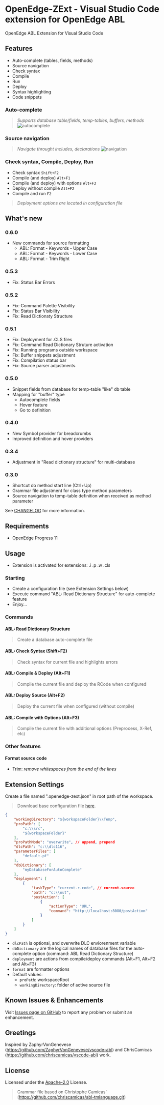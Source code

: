 # OpenEdge-ZExt - Visual Studio Code extension for OpenEdge ABL

OpenEdge ABL Extension for Visual Studio Code

## Features

- Auto-complete (tables, fields, methods)
- Source navigation
- Check syntax
- Compile
- Run
- Deploy
- Syntax highlighting
- Code snippets

### Auto-complete
> *Supports database table/fields, temp-tables, buffers, methods*
![autocomplete](resources/readme/autocomplete.gif)

### Source navigation
> *Navigate throught includes, declarations*
![navigation](resources/readme/navigation.gif)

### Check syntax, Compile, Deploy, Run
- Check syntax `Shift+F2`
- Compile (and deploy) `Alt+F1`
- Compile (and deploy) with options `Alt+F3`
- Deploy without compile `Alt+F2`
- Compile and run `F2`
> *Deployment options are located in configuration file*

## What's new

### 0.6.0
- New commands for source formatting
    - ABL: Format - Keywords - Upper Case
    - ABL: Format - Keywords - Lower Case
    - ABL: Format - Trim Right

### 0.5.3
- Fix: Status Bar Errors

### 0.5.2
- Fix: Command Palette Visibility
- Fix: Status Bar Visibility
- Fix: Read Dictionaty Structure

### 0.5.1
- Fix: Deployment for .CLS files
- Fix: Command Read Dictionary Struture activation
- Fix: Running programs outside workspace
- Fix: Buffer snippets adjustment
- Fix: Compilation status bar
- Fix: Source parser adjustments

### 0.5.0
- Snippet fields from database for temp-table "like" db table
- Mapping for "buffer" type
    - Autocomplete fields
    - Hover feature
    - Go to definition

### 0.4.0
- New Symbol provider for breadcrumbs
- Improved definition and hover providers

### 0.3.4
- Adjustment in "Read dictionary structure" for multi-database

### 0.3.0
- Shortcut do method start line (Ctrl+Up)
- Grammar file adjustment for class type method parameters
- Source navigation to temp-table definition when received as method parameter

See [CHANGELOG](CHANGELOG.md) for more information.

## Requirements

- OpenEdge Progress 11

## Usage
- Extension is activated for extensions: .i .p .w .cls

### Starting
- Create a configuration file (see Extension Settings below)
- Execute command "ABL: Read Dictionary Structure" for auto-complete feature
- Enjoy...

### Commands

#### ABL: Read Dictionary Structure
> Create a database auto-complete file

#### ABL: Check Syntax (Shift+F2)
> Check syntax for current file and highlights errors

#### ABL: Compile & Deploy (Alt+F1)
> Compile the current file and deploy the RCode when configured

#### ABL: Deploy Source (Alt+F2)
> Deploy the current file when configured (without compile)

#### ABL: Compile with Options (Alt+F3)
> Compile the current file with additional options (Preprocess, X-Ref, etc)

### Other features

#### Format source code

- Trim: *remove whitespaces from the end of the lines*

## Extension Settings

Create a file named ".openedge-zext.json" in root path of the workspace.
> Download base configuration file [here](resources/examples/.openedge-zext.json).

```JSON
{
    "workingDirectory": "${workspaceFolder}\\Temp",
    "proPath": [
        "c:\\src",
        "${workspaceFolder}"
    ],
    "proPathMode": "overwrite", // append, prepend
    "dlcPath": "c:\\dlc116",
    "parameterFiles": [
        "default.pf"
    ],
    "dbDictionary": [
        "myDatabaseForAutoComplete"
    ],
    "deployment": [
        {
            "taskType": "current.r-code", // current.source
            "path": "c:\\out",
            "postAction": [
                {
                    "actionType": "URL",
                    "command": "http://localhost:8080/postAction"
                }
            ]
        }
    ]
}
```

- `dlcPath` is optional, and overwrite DLC enviorenment variable
- `dbDictionary` are the logical names of database files for the auto-complete option (command: ABL Read Dictionary Structure)
- `deployment` are actions from compile/deploy commands (Alt+F1, Alt+F2 and Alt+F3)
- `format` are formatter options
- Default values:
    - `proPath`: workspaceRoot
    - `workingDirectory`: folder of active source file

## Known Issues & Enhancements

Visit [Issues page on GitHub](https://github.com/ezequielgandolfi/openedge-zext/issues) to report any problem or submit an enhancement.

## Greetings
Inspired by ZaphyrVonGenevese (https://github.com/ZaphyrVonGenevese/vscode-abl) and ChrisCamicas (https://github.com/chriscamicas/vscode-abl) work.

## License
Licensed under the [Apache-2.0](LICENSE) License.

> Grammar file based on Christophe Camicas' (https://github.com/chriscamicas/abl-tmlanguage.git)
